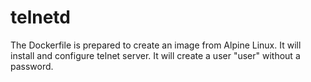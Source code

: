 # telnetd

The Dockerfile is prepared to create an image from Alpine Linux.
It will install and configure telnet server.
It will create a user "user" without a password.
